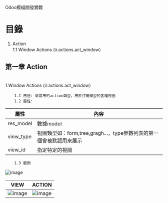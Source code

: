 Odoo模組開發實戰
# 目錄
 1.	Action 
    <br/>
    1.1 Window Actions (ir.actions.act_window）
    <br/>   
    
## 第一章 Action
<br/>
1.Window Actions (ir.actions.act_window）
      <br/>   
      
        1.1 用途: 最常用的action類型，用於打開模型的各種視圖    
        1.2 屬性: 
 
|  屬性 | 內容 | 
| --------  | -------- | 
| res_model | 數據model |  
| view_type | 視圖類型如：form,tree,gragh...，type參數列表的第一個會被默認用來展示 |
| view_id   | 指定特定的視圖|
     
        1.3 範例
![image](https://user-images.githubusercontent.com/90267374/133017141-03b48765-ae6f-479a-a596-16a18692d332.png)
      
| VIEW      | ACTION   | 
| --------  | -------- | 
|  ![image](https://user-images.githubusercontent.com/90267374/133016606-58fd20a1-baf7-4b38-aed4-d27867b33aeb.png) |  ![image](https://user-images.githubusercontent.com/90267374/133016564-47b5b2d4-92c1-4079-9116-d6593b136593.png) |


